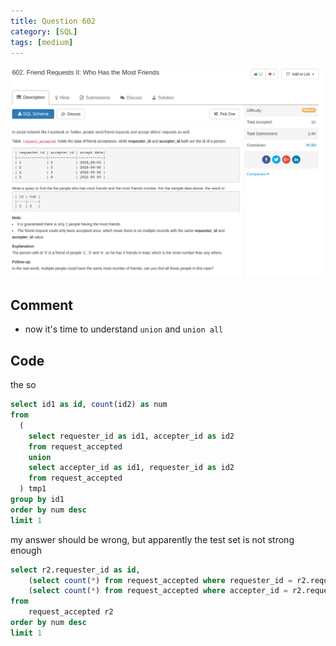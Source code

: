 ```yaml
---
title: Question 602
category: [SQL]
tags: [medium]
---
```


![Description](../Assets/Figure/question602.png)

## Comment

- now it's time to understand `union` and `union all`


## Code

the so

```sql
select id1 as id, count(id2) as num
from
  (
    select requester_id as id1, accepter_id as id2
    from request_accepted
    union
    select accepter_id as id1, requester_id as id2
    from request_accepted
  ) tmp1
group by id1
order by num desc
limit 1

```

my answer should be wrong, but apparently the test set is not strong enough

```sql
select r2.requester_id as id,
    (select count(*) from request_accepted where requester_id = r2.requester_id ) +
    (select count(*) from request_accepted where accepter_id = r2.requester_id ) as num
from
    request_accepted r2
order by num desc
limit 1
```
